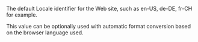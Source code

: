 ﻿The default Locale identifier for the Web site, such as en-US, de-DE, fr-CH for example.

This value can be optionally used with automatic format conversion based on the browser language used.